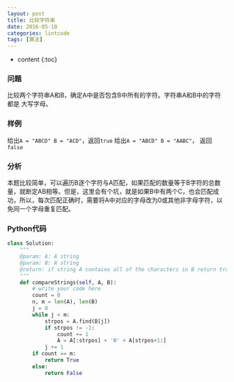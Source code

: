 ```yaml
---
layout: post
title: 比较字符串
date: 2016-05-10
categories: lintcode
tags: [算法]
---
```


* content
{:toc}

### 问题
比较两个字符串A和B，确定A中是否包含B中所有的字符。字符串A和B中的字符都是 大写字母。

### 样例
给出`A = "ABCD" B = "ACD"`，返回`true`
给出`A = "ABCD" B = "AABC"`， 返回`false`

### 分析
本题比较简单，可以遍历B逐个字符与A匹配，如果匹配的数量等于B字符的总数量，就断定AB相等。但是，这里会有个坑，就是如果B中有两个C，也会匹配成功，所以，每次匹配正确时，需要将A中对应的字母改为0或其他非字母字符，以免同一个字母重复匹配。

### Python代码
```python
class Solution:
    """
    @param: A: A string
    @param: B: A string
    @return: if string A contains all of the characters in B return true else return false
    """
    def compareStrings(self, A, B):
        # write your code here
        count = 0
        n, m = len(A), len(B)
        j = 0
        while j < m:
            strpos = A.find(B[j])
            if strpos != -1:
                count += 1
                A = A[:strpos] + '0' + A[strpos+1:]
            j += 1
        if count == m:
            return True
        else:
            return False
```